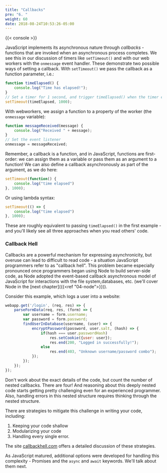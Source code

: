 ```yaml
---
title: "Callbacks"
pre: "6. "
weight: 60
date: 2018-08-24T10:53:26-05:00
---
```


{{< console >}}

JavaScript implements its asynchronous nature through _callbacks_ - functions that are invoked when an asynchronous process completes.  We see this in our discussion of timers like `setTimeout()` and with our web workers with the `onmessage` event handler.  These demonstrate two possible ways of setting a callback.  With `setTimeout()` we pass the callback as a function parameter, i.e.:

```js
function timeElapsed() {
    console.log("Time has elapsed!");
}
// Set a timer for 1 second, and trigger timeElapsed() when the timer expires
setTimeout(timeElapsed, 1000);
```

With webworkers, we assign a function to a property of the worker (the `onmessage` variable):

```js
function messageReceived(message) {
    console.log("Received " + message);
}
// Set the event listener
onmessage = messageReceived;
```

Remember, a callback is a function, and in JavaScript, functions are first-order: we can assign them as a variable or pass them as an argument to a function!  We can also define a callback asynchronously as part of the argument, as we do here:

```js
setTimeout(function() {
    console.log("time elapsed")
}, 1000);
```

Or using lambda syntax:

```js
setTimeout(() => {
    console.log("time elapsed")
}, 1000);
```

These are roughly equivalent to passing `timeElapsed()` in the first example - and you'll likely see all three approaches when you read others' code.

### Callback Hell
Callbacks are a powerful mechanism for expressing asynchronicity, but overuse can lead to difficult to read code - a situation JavaScript programmers refer to as "callback hell".  This problem became especially pronounced once programmers began using Node to build server-side code, as Node adopted the event-based callback asynchronous model of JavaScript for interactions with the file system,databases, etc. (we'll cover Node in the [next chapter]({{<ref "04-node">}})). 

Consider this example, which logs a user into a website:

```js
webapp.get('/login', (req, res) => {
    parseFormData(req, res, (form) => {
        var username = form.username;
        var password = form.password;
        findUserInDatabase(username, (user) => {
            encryptPassword(password, user.salt, (hash) => {
                if(hash === user.passwordHash) 
                    res.setCookie({user: user});
                    res.end(200, "Logged in successfully!");
                else
                    res.end(403, "Unknown username/password combo");
            });
        });
    });
});
```

Don't work about the exact details of the code, but count the number of nested callbacks.  There are four!  And reasoning about this deeply nested code starts getting pretty challenging even for an experienced programmer.  Also, handling errors in this nested structure requires thinking through the nested structure. 

There are strategies to mitigate this challenge in writing your code, including:

1. Keeping your code shallow
2. Modularizing your code 
3. Handling every single error.

The site <a href="http://callbackhell.com">callbackhell.com</a> offers a detailed discussion of these strategies.

As JavaScript matured, additional options were developed for handling this complexity - Promises and the `async` and `await` keywords.  We'll talk about them next.
